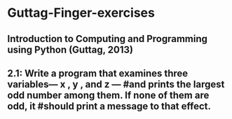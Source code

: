 # Guttag-Finger-exercises
## Introduction to Computing and Programming using Python (Guttag, 2013)

## 2.1: Write a program that examines three variables— x , y , and z — #and prints the largest odd number among them. If none of them are odd, it #should print a message to that effect.
